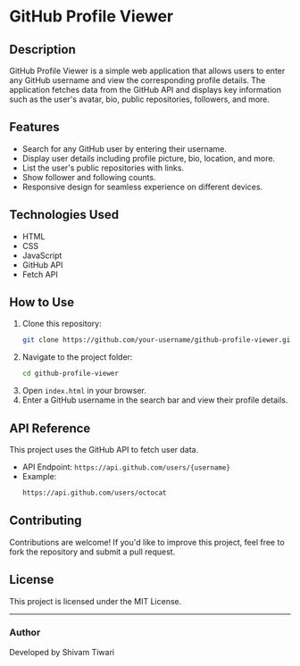 # GitHub Profile Viewer

## Description

GitHub Profile Viewer is a simple web application that allows users to enter any GitHub username and view the corresponding profile details. The application fetches data from the GitHub API and displays key information such as the user's avatar, bio, public repositories, followers, and more.

## Features

- Search for any GitHub user by entering their username.
- Display user details including profile picture, bio, location, and more.
- List the user's public repositories with links.
- Show follower and following counts.
- Responsive design for seamless experience on different devices.

## Technologies Used

- HTML
- CSS
- JavaScript
- GitHub API
- Fetch API

## How to Use

1. Clone this repository:
   ```sh
   git clone https://github.com/your-username/github-profile-viewer.git
   ```
2. Navigate to the project folder:
   ```sh
   cd github-profile-viewer
   ```
3. Open `index.html` in your browser.
4. Enter a GitHub username in the search bar and view their profile details.

## API Reference

This project uses the GitHub API to fetch user data.

- API Endpoint: `https://api.github.com/users/{username}`
- Example:
  ```sh
  https://api.github.com/users/octocat
  ```

## Contributing

Contributions are welcome! If you'd like to improve this project, feel free to fork the repository and submit a pull request.

## License

This project is licensed under the MIT License.

---

### Author

Developed by Shivam Tiwari
